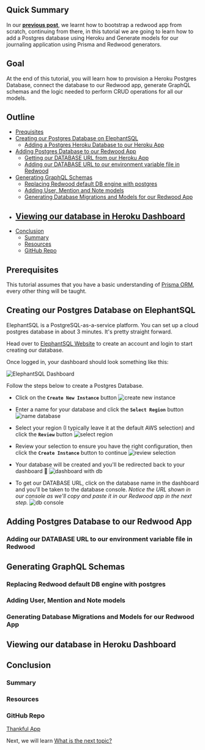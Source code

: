 ## Quick Summary

In our __[previous post](../003-Bootstrapping%20a%20RedwoodJS%20Application/bootstrapping-a-redwoodjs-application.md)__, we learnt how to bootstrap a redwood app from scratch, continuing from there, in this tutorial we are going to learn how to add a Postgres database using Heroku and Generate models for our journaling application using Prisma and Redwood generators.

## Goal

At the end of this tutorial, you will learn how to provision a Heroku Postgres Database, connect the database to our Redwood app, generate GraphQL schemas and the logic needed to perform CRUD operations for all our models.

## Outline
- [Prequisites](#prerequisites)
- [Creating our Postgres Database on ElephantSQL](#creating-our-postgres-database-on-elephantsql)
  <!-- - [Creating a nodeJS app on Heroku](#creating-a-nodejs-app-on-heroku) -->
  - [Adding a Postgres Heroku Database to our Heroku App](#adding-a-postgres-heroku-database-to-our-heroku-app)
- [Adding Postgres Database to our Redwood App](#adding-postgres-database-to-our-redwood-app)
  - [Getting our DATABASE URL from our Heroku App](#getting-our-database-url-from-our-heroku-app)
  - [Adding our DATABASE URL to our environment variable file in Redwood](#adding-our-database-url-to-our-environment-variable-file-in-redwood)
- [Generating GraphQL Schemas](#generating-graphql-schemas)
  - [Replacing Redwood default DB engine with postgres](#replacing-redwood-default-db-engine-with-postgres)
  - [Adding User, Mention and Note models](#adding-user-mention-and-note-models)
  - [Generating Database Migrations and Models for our Redwood App](#generating-database-migrations-and-models-for-our-redwood-app)
- [Viewing our database in Heroku Dashboard](#viewing-our-database-in-heroku-dashboard)
  - 
- [Conclusion](#conclusion)
  - [Summary](#summary)
  - [Resources](#resources)
  - [GitHub Repo](#github-repo)

## Prerequisites
This tutorial assumes that you have a basic understanding of [Prisma ORM](https://www.prisma.io/), every other thing will be taught.

## Creating our Postgres Database on ElephantSQL
<!-- Heroku is a Platform-as-a-service tool for building and managing your application infrastructure in the cloud. You can host your apps on Heroku and get a live url to access them.

Heroku also has other tools like `Heroku Postgres` which is a cloud-managed postgres database service. This is where we'll create our database for this app.

If you don't already have an account on Heroku, head on to [Heroku Website](https://www.heroku.com/) and create one. Then log in to your account and you'll be taken to your dashboard, which looks something like this:

![Heroku Dashboard](images/heroku-dashboard.png) -->

ElephantSQL is a PostgreSQL-as-a-service platform. You can set up a cloud postgres database in about 3 minutes. It's pretty straight forward.

Head over to [ElephantSQL Website](https://www.elephantsql.com/) to create an account and login to start creating our database.

Once logged in, your dashboard should look something like this:

![ElephantSQL Dashboard](images/elephantsql-dashboard.png)

Follow the steps below to create a Postgres Database.

- Click on the __`Create New Instance`__ button
![create new instance](images/create-new-instance.png)

- Enter a name for your database and click the __`Select Region`__ button
![name database](images/name-database.png)

- Select your region (I typically leave it at the default AWS selection) and click the __`Review`__ button
![select region](images/select-region.png)

- Review your selection to ensure you have the right configuration, then click the __`Create Instance`__ button to continue
![review selection](images/review-selection.png)

- Your database will be created and you'll be redirected back to your dashboard 🎉
![dashboard with db](images/dashboard-with-db.png)

- To get our DATABASE URL, click on the database name in the dashboard and you'll be taken to the database console. _Notice the URL shown in our console as we'll copy and paste it in our Redwood app in the next step._
![db console](images/db-console.png)


<!-- ### Creating a nodeJS app on Heroku -->
<!-- ### Adding a Postgres Database to our Heroku App -->

## Adding Postgres Database to our Redwood App
<!-- ### Getting our DATABASE URL from our Heroku App -->
### Adding our DATABASE URL to our environment variable file in Redwood

## Generating GraphQL Schemas
### Replacing Redwood default DB engine with postgres
### Adding User, Mention and Note models
### Generating Database Migrations and Models for our Redwood App

## Viewing our database in Heroku Dashboard
## Conclusion

### Summary
### Resources
### GitHub Repo
[Thankful App](https://github.com/evansibok/thankful)

Next, we will learn [What is the next topic?](#)
